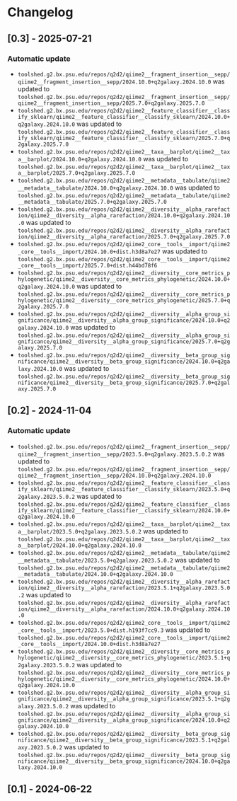 # Changelog

## [0.3] - 2025-07-21

### Automatic update
- `toolshed.g2.bx.psu.edu/repos/q2d2/qiime2__fragment_insertion__sepp/qiime2__fragment_insertion__sepp/2024.10.0+q2galaxy.2024.10.0` was updated to `toolshed.g2.bx.psu.edu/repos/q2d2/qiime2__fragment_insertion__sepp/qiime2__fragment_insertion__sepp/2025.7.0+q2galaxy.2025.7.0`
- `toolshed.g2.bx.psu.edu/repos/q2d2/qiime2__feature_classifier__classify_sklearn/qiime2__feature_classifier__classify_sklearn/2024.10.0+q2galaxy.2024.10.0` was updated to `toolshed.g2.bx.psu.edu/repos/q2d2/qiime2__feature_classifier__classify_sklearn/qiime2__feature_classifier__classify_sklearn/2025.7.0+q2galaxy.2025.7.0`
- `toolshed.g2.bx.psu.edu/repos/q2d2/qiime2__taxa__barplot/qiime2__taxa__barplot/2024.10.0+q2galaxy.2024.10.0` was updated to `toolshed.g2.bx.psu.edu/repos/q2d2/qiime2__taxa__barplot/qiime2__taxa__barplot/2025.7.0+q2galaxy.2025.7.0`
- `toolshed.g2.bx.psu.edu/repos/q2d2/qiime2__metadata__tabulate/qiime2__metadata__tabulate/2024.10.0+q2galaxy.2024.10.0` was updated to `toolshed.g2.bx.psu.edu/repos/q2d2/qiime2__metadata__tabulate/qiime2__metadata__tabulate/2025.7.0+q2galaxy.2025.7.0`
- `toolshed.g2.bx.psu.edu/repos/q2d2/qiime2__diversity__alpha_rarefaction/qiime2__diversity__alpha_rarefaction/2024.10.0+q2galaxy.2024.10.0` was updated to `toolshed.g2.bx.psu.edu/repos/q2d2/qiime2__diversity__alpha_rarefaction/qiime2__diversity__alpha_rarefaction/2025.7.0+q2galaxy.2025.7.0`
- `toolshed.g2.bx.psu.edu/repos/q2d2/qiime2_core__tools__import/qiime2_core__tools__import/2024.10.0+dist.h3d8a7e27` was updated to `toolshed.g2.bx.psu.edu/repos/q2d2/qiime2_core__tools__import/qiime2_core__tools__import/2025.7.0+dist.h44bd78f6`
- `toolshed.g2.bx.psu.edu/repos/q2d2/qiime2__diversity__core_metrics_phylogenetic/qiime2__diversity__core_metrics_phylogenetic/2024.10.0+q2galaxy.2024.10.0` was updated to `toolshed.g2.bx.psu.edu/repos/q2d2/qiime2__diversity__core_metrics_phylogenetic/qiime2__diversity__core_metrics_phylogenetic/2025.7.0+q2galaxy.2025.7.0`
- `toolshed.g2.bx.psu.edu/repos/q2d2/qiime2__diversity__alpha_group_significance/qiime2__diversity__alpha_group_significance/2024.10.0+q2galaxy.2024.10.0` was updated to `toolshed.g2.bx.psu.edu/repos/q2d2/qiime2__diversity__alpha_group_significance/qiime2__diversity__alpha_group_significance/2025.7.0+q2galaxy.2025.7.0`
- `toolshed.g2.bx.psu.edu/repos/q2d2/qiime2__diversity__beta_group_significance/qiime2__diversity__beta_group_significance/2024.10.0+q2galaxy.2024.10.0` was updated to `toolshed.g2.bx.psu.edu/repos/q2d2/qiime2__diversity__beta_group_significance/qiime2__diversity__beta_group_significance/2025.7.0+q2galaxy.2025.7.0`

## [0.2] - 2024-11-04

### Automatic update
- `toolshed.g2.bx.psu.edu/repos/q2d2/qiime2__fragment_insertion__sepp/qiime2__fragment_insertion__sepp/2023.5.0+q2galaxy.2023.5.0.2` was updated to `toolshed.g2.bx.psu.edu/repos/q2d2/qiime2__fragment_insertion__sepp/qiime2__fragment_insertion__sepp/2024.10.0+q2galaxy.2024.10.0`
- `toolshed.g2.bx.psu.edu/repos/q2d2/qiime2__feature_classifier__classify_sklearn/qiime2__feature_classifier__classify_sklearn/2023.5.0+q2galaxy.2023.5.0.2` was updated to `toolshed.g2.bx.psu.edu/repos/q2d2/qiime2__feature_classifier__classify_sklearn/qiime2__feature_classifier__classify_sklearn/2024.10.0+q2galaxy.2024.10.0`
- `toolshed.g2.bx.psu.edu/repos/q2d2/qiime2__taxa__barplot/qiime2__taxa__barplot/2023.5.0+q2galaxy.2023.5.0.2` was updated to `toolshed.g2.bx.psu.edu/repos/q2d2/qiime2__taxa__barplot/qiime2__taxa__barplot/2024.10.0+q2galaxy.2024.10.0`
- `toolshed.g2.bx.psu.edu/repos/q2d2/qiime2__metadata__tabulate/qiime2__metadata__tabulate/2023.5.0+q2galaxy.2023.5.0.2` was updated to `toolshed.g2.bx.psu.edu/repos/q2d2/qiime2__metadata__tabulate/qiime2__metadata__tabulate/2024.10.0+q2galaxy.2024.10.0`
- `toolshed.g2.bx.psu.edu/repos/q2d2/qiime2__diversity__alpha_rarefaction/qiime2__diversity__alpha_rarefaction/2023.5.1+q2galaxy.2023.5.0.2` was updated to `toolshed.g2.bx.psu.edu/repos/q2d2/qiime2__diversity__alpha_rarefaction/qiime2__diversity__alpha_rarefaction/2024.10.0+q2galaxy.2024.10.0`
- `toolshed.g2.bx.psu.edu/repos/q2d2/qiime2_core__tools__import/qiime2_core__tools__import/2023.5.0+dist.h193f7cc9.3` was updated to `toolshed.g2.bx.psu.edu/repos/q2d2/qiime2_core__tools__import/qiime2_core__tools__import/2024.10.0+dist.h3d8a7e27`
- `toolshed.g2.bx.psu.edu/repos/q2d2/qiime2__diversity__core_metrics_phylogenetic/qiime2__diversity__core_metrics_phylogenetic/2023.5.1+q2galaxy.2023.5.0.2` was updated to `toolshed.g2.bx.psu.edu/repos/q2d2/qiime2__diversity__core_metrics_phylogenetic/qiime2__diversity__core_metrics_phylogenetic/2024.10.0+q2galaxy.2024.10.0`
- `toolshed.g2.bx.psu.edu/repos/q2d2/qiime2__diversity__alpha_group_significance/qiime2__diversity__alpha_group_significance/2023.5.1+q2galaxy.2023.5.0.2` was updated to `toolshed.g2.bx.psu.edu/repos/q2d2/qiime2__diversity__alpha_group_significance/qiime2__diversity__alpha_group_significance/2024.10.0+q2galaxy.2024.10.0`
- `toolshed.g2.bx.psu.edu/repos/q2d2/qiime2__diversity__beta_group_significance/qiime2__diversity__beta_group_significance/2023.5.1+q2galaxy.2023.5.0.2` was updated to `toolshed.g2.bx.psu.edu/repos/q2d2/qiime2__diversity__beta_group_significance/qiime2__diversity__beta_group_significance/2024.10.0+q2galaxy.2024.10.0`

## [0.1] - 2024-06-22
